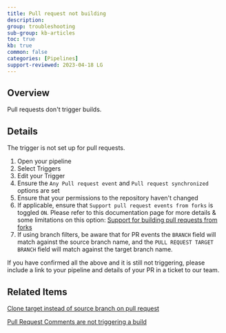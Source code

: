```yaml
---
title: Pull request not building
description: 
group: troubleshooting
sub-group: kb-articles
toc: true
kb: true
common: false
categories: [Pipelines]
support-reviewed: 2023-04-18 LG
---
```


## Overview

Pull requests don't trigger builds.

## Details

The trigger is not set up for pull requests.

  1. Open your pipeline
  2. Select Triggers
  3. Edit your Trigger
  4. Ensure the `Any Pull request event` and `Pull request synchronized` options are set
  5. Ensure that your permissions to the repository haven't changed
  6. If applicable, ensure that `Support pull request events from forks` is toggled `ON`. Please refer to this documentation page for more details & some limitations on this option: [Support for building pull requests from forks](https://codefresh.io/docs/docs/configure-ci-cd-pipeline/triggers/git-triggers/#support-for-building-pull-requests-from-forks)
  7. If using branch filters, be aware that for PR events the `BRANCH` field will match against the source branch name, and the `PULL REQUEST TARGET BRANCH` field will match against the target branch name.

If you have confirmed all the above and it is still not triggering, please
include a link to your pipeline and details of your PR in a ticket to our
team.

## Related Items

[Clone target instead of source branch on pull
request](https://support.codefresh.io/hc/en-us/articles/360015024160)

[Pull Request Comments are not triggering a
build](https://support.codefresh.io/hc/en-us/articles/360015263319)

